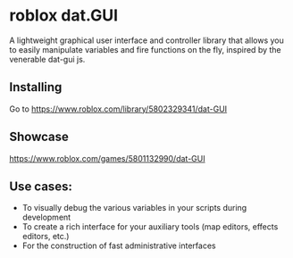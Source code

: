 # roblox dat.GUI

A lightweight graphical user interface and controller library that allows you to easily manipulate variables and fire functions on the fly, inspired by the venerable dat-gui js.


## Installing 

Go to https://www.roblox.com/library/5802329341/dat-GUI  


## Showcase 

https://www.roblox.com/games/5801132990/dat-GUI

## Use cases:
   - To visually debug the various variables in your scripts during development
   - To create a rich interface for your auxiliary tools (map editors, effects editors, etc.)
   - For the construction of fast administrative interfaces





